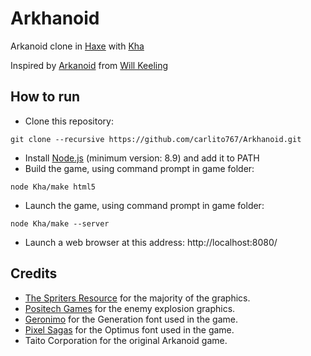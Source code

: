 # Arkhanoid

Arkanoid clone in [Haxe](https://haxe.org/) with [Kha](http://kha.tech/)

Inspired by [Arkanoid](https://github.com/wkeeling/arkanoid) from [Will Keeling](https://github.com/wkeeling)

## How to run

* Clone this repository:
```
git clone --recursive https://github.com/carlito767/Arkhanoid.git
```
* Install [Node.js](https://nodejs.org/) (minimum version: 8.9) and add it to PATH
* Build the game, using command prompt in game folder:

```
node Kha/make html5
```

* Launch the game, using command prompt in game folder:

```
node Kha/make --server
```

* Launch a web browser at this address: http://localhost:8080/

## Credits
* [The Spriters Resource](http://www.spriters-resource.com/) for the majority of the graphics.
* [Positech Games](http://www.positech.co.uk/content/explosion/explosiongenerator.html) for the enemy explosion graphics.
* [Geronimo](http://www.dafont.com/paradox-fontworks.d5233) for the Generation font used in the game.
* [Pixel Sagas](http://www.dafont.com/optimus.font) for the Optimus font used in the game.
* Taito Corporation for the original Arkanoid game.
